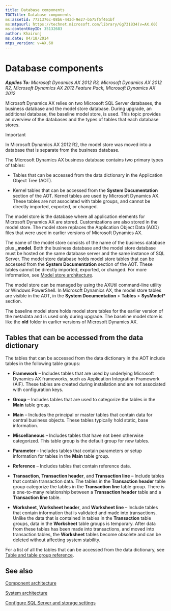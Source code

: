 ```yaml
---
title: Database components
TOCTitle: Database components
ms:assetid: 7721376c-08b6-443d-9e27-b575f5f461bf
ms:mtpsurl: https://technet.microsoft.com/library/Gg731834(v=AX.60)
ms:contentKeyID: 35132683
author: Khairunj
ms.date: 04/18/2014
mtps_version: v=AX.60
---
```


# Database components 


_**Applies To:** Microsoft Dynamics AX 2012 R3, Microsoft Dynamics AX 2012 R2, Microsoft Dynamics AX 2012 Feature Pack, Microsoft Dynamics AX 2012_

Microsoft Dynamics AX relies on two Microsoft SQL Server databases, the business database and the model store database. During upgrade, an additional database, the baseline model store, is used. This topic provides an overview of the databases and the types of tables that each database stores.


> [!IMPORTANT]
> <P>In Microsoft Dynamics AX 2012 R2, the model store was moved into a database that is separate from the business database.</P>



The Microsoft Dynamics AX business database contains two primary types of tables:

  - Tables that can be accessed from the data dictionary in the Application Object Tree (AOT).

  - Kernel tables that can be accessed from the **System Documentation** section of the AOT. Kernel tables are used by Microsoft Dynamics AX. These tables are not associated with table groups, and cannot be directly imported, exported, or changed.

The model store is the database where all application elements for Microsoft Dynamics AX are stored. Customizations are also stored in the model store. The model store replaces the Application Object Data (AOD) files that were used in earlier versions of Microsoft Dynamics AX.

The name of the model store consists of the name of the business database plus **\_model**. Both the business database and the model store database must be hosted on the same database server and the same instance of SQL Server. The model store database holds model store tables that can be accessed from the **System Documentation** section of the AOT. These tables cannot be directly imported, exported, or changed. For more information, see [Model store architecture](model-store-architecture.md).

The model store can be managed by using the AXUtil command-line utility or Windows PowerShell. In Microsoft Dynamics AX, the model store tables are visible in the AOT, in the **System Documentation** \> **Tables** \> **SysModel\*** section.

The baseline model store holds model store tables for the earlier version of the metadata and is used only during upgrade. The baseline model store is like the **old** folder in earlier versions of Microsoft Dynamics AX.

## Tables that can be accessed from the data dictionary

The tables that can be accessed from the data dictionary in the AOT include tables in the following table groups:

  - **Framework** – Includes tables that are used by underlying Microsoft Dynamics AX frameworks, such as Application Integration Framework (AIF). These tables are created during installation and are not associated with configuration keys.

  - **Group** – Includes tables that are used to categorize the tables in the **Main** table group.

  - **Main** – Includes the principal or master tables that contain data for central business objects. These tables typically hold static, base information.

  - **Miscellaneous** – Includes tables that have not been otherwise categorized. This table group is the default group for new tables.

  - **Parameter** – Includes tables that contain parameters or setup information for tables in the **Main** table group.

  - **Reference** – Includes tables that contain reference data.

  - **Transaction**, **Transaction header**, and **Transaction line** – Include tables that contain transaction data. The tables in the **Transaction header** table group categorize the tables in the **Transaction line** table group. There is a one-to-many relationship between a **Transaction header** table and a **Transaction line** table.

  - **Worksheet**, **Worksheet header**, and **Worksheet line** – Include tables that contain information that is validated and made into transactions. Unlike the data that is contained in tables in the **Transaction** table groups, data in the **Worksheet** table groups is temporary. After data from these tables has been made into transactions, and moved into transaction tables, the **Worksheet** tables become obsolete and can be deleted without affecting system stability.

For a list of all the tables that can be accessed from the data dictionary, see [Table and table group reference](table-and-table-group-reference.md).

## See also

[Component architecture](component-architecture.md)

[System architecture](system-architecture.md)

[Configure SQL Server and storage settings](configure-sql-server-and-storage-settings.md)

  


